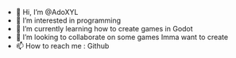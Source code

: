 - 👋 Hi, I’m @AdoXYL
- 👀 I’m interested in programming
- 🌱 I’m currently learning how to create games in Godot
- 💞️ I’m looking to collaborate on some games Imma want to create
- 📫 How to reach me : Github

<!---
AdoXYL/AdoXYL is a ✨ special ✨ repository because its `README.md` (this file) appears on your GitHub profile.
You can click the Preview link to take a look at your changes.
--->
